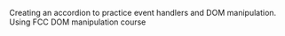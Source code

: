 Creating an accordion to practice event handlers and DOM manipulation.
Using FCC DOM manipulation course
